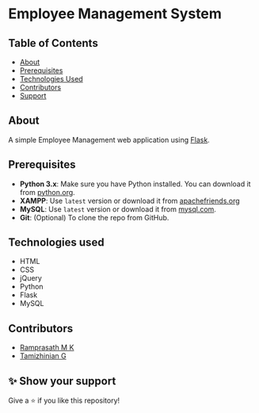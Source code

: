 # Employee Management System

## Table of Contents

- [About](#about)
- [Prerequisites](#prerequisites)
- [Technologies Used](#technologies-used)
- [Contributors](#contributors)
- [Support](#-show-your-support)

## About

A simple Employee Management web application using [Flask](https://flask.palletsprojects.com/en/stable/).

## Prerequisites
- **Python 3.x**: Make sure you have Python installed. You can download it from [python.org](https://www.python.org/downloads/).
- **XAMPP**: Use `latest` version or download it from [apachefriends.org](https://www.apachefriends.org/download.html) 
- **MySQL**: Use `latest` version or download it from [mysql.com](https://dev.mysql.com/downloads/workbench/). 
- **Git**: (Optional) To clone the repo from GitHub. 

## Technologies used
- HTML
- CSS
- jQuery
- Python
- Flask
- MySQL

## Contributors
 - [Ramprasath M K](https://github.com/ramprasathmk/)
 - [Tamizhinian G](https://github.com/tamil368/)

## ✨ Show your support
Give a ⭐ if you like this repository!